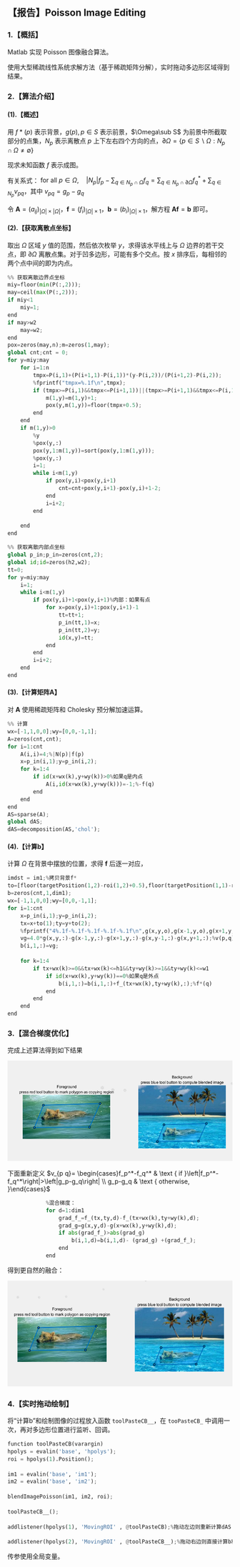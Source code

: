 ## **【报告】Poisson Image Editing**

### **1.【概括】**

Matlab 实现 Poisson 图像融合算法。

使用大型稀疏线性系统求解方法（基于稀疏矩阵分解），实时拖动多边形区域得到结果。

### **2.【算法介绍】**

#### **(1).【概述】**

用 $f*(p)$ 表示背景，$g(p),p\in S$ 表示前景，$\Omega\sub S$ 为前景中所截取部分的点集，$N_p$ 表示离散点 $p$ 上下左右四个方向的点，$\partial \Omega=\left\{p \in S \backslash \Omega: N_p \cap \Omega \neq \emptyset\right\}$

现求未知函数 $f$ 表示成图。

有关系式：$\text { for all } p \in \Omega, \quad\left|N_p\right| f_p-\sum_{q \in N_p \cap \Omega} f_q=\sum_{q \in N_p \cap \partial \Omega} f_q^*+\sum_{q \in N_p} v_{p q}$，其中 $v_{pq}=g_p-g_q$

令 $\boldsymbol A=(a_{ij})_{|\Omega|\times |\Omega|}$，$\boldsymbol f=(f_{i})_{|\Omega|\times 1}$，$\boldsymbol b=(b_{i})_{|\Omega|\times 1}$，解方程 $\boldsymbol {Af}=\boldsymbol {b}$ 即可。



#### **(2).【获取离散点坐标】**

取出 $\Omega$ 区域 $y$ 值的范围，然后依次枚举 $y$，求得该水平线上与 $\Omega$ 边界的若干交点，即 $\partial \Omega$ 离散点集。对于凹多边形，可能有多个交点。按 $x$ 排序后，每相邻的两个点中间的即为内点。

```python
%% 获取离散边界点坐标
miy=floor(min(P(:,2)));
may=ceil(max(P(:,2)));
if miy<1
    miy=1;
end
if may>w2
    may=w2;
end
pox=zeros(may,n);m=zeros(1,may);
global cnt;cnt = 0;
for y=miy:may
    for i=1:n
        tmpx=P(i,1)+(P(i+1,1)-P(i,1))*(y-P(i,2))/(P(i+1,2)-P(i,2));
        %fprintf("tmpx=%.1f\n",tmpx);
        if (tmpx>=P(i,1)&&tmpx<=P(i+1,1))||(tmpx>=P(i+1,1)&&tmpx<=P(i,1))
            m(1,y)=m(1,y)+1;
            pox(y,m(1,y))=floor(tmpx+0.5);
        end
    end
    if m(1,y)>0
        %y
        %pox(y,:)
        pox(y,1:m(1,y))=sort(pox(y,1:m(1,y)));
        %pox(y,:)
        i=1;
        while i<m(1,y)
            if pox(y,i)<pox(y,i+1)
                cnt=cnt+pox(y,i+1)-pox(y,i)+1-2;
            end
            i=i+2;
        end
        
    end
end
```

```python
%% 获取离散内部点坐标
global p_in;p_in=zeros(cnt,2);
global id;id=zeros(h2,w2);
tt=0;
for y=miy:may
    i=1;
    while i<m(1,y)
        if pox(y,i)+1<pox(y,i+1)%内部：如果有点
            for x=pox(y,i)+1:pox(y,i+1)-1
                tt=tt+1;
                p_in(tt,1)=x;
                p_in(tt,2)=y;
                id(x,y)=tt;
            end
        end
        i=i+2;
    end
end
```

#### **(3).【计算矩阵A】**

对 $\boldsymbol A$ 使用稀疏矩阵和 $\text{Cholesky}$ 预分解加速运算。

```python
%% 计算
wx=[-1,1,0,0];wy=[0,0,-1,1];
A=zeros(cnt,cnt);
for i=1:cnt
    A(i,i)=4;%|N(p)|f(p)
    x=p_in(i,1);y=p_in(i,2);
    for k=1:4
        if id(x+wx(k),y+wy(k))>0%如果q是内点
            A(i,id(x+wx(k),y+wy(k)))=-1;%-f(q)
        end
    end
end
AS=sparse(A);
global dAS;
dAS=decomposition(AS,'chol');
```

#### **(4).【计算b】**

计算 $\Omega$ 在背景中摆放的位置，求得 $\boldsymbol f$ 后逐一对应，

```python
imdst = im1;%拷贝背景f*
to=[floor(targetPosition(1,2)-roi(1,2)+0.5),floor(targetPosition(1,1)-roi(1,1)+0.5)];
b=zeros(cnt,1,dim1);
wx=[-1,1,0,0];wy=[0,0,-1,1];
for i=1:cnt
    x=p_in(i,1);y=p_in(i,2);
    tx=x+to(1);ty=y+to(2);
    %fprintf("4%.1f-%.1f-%.1f-%.1f-%.1f\n",g(x,y,o),g(x-1,y,o),g(x+1,y,o),g(x,y-1,o),g(x,y+1,o));
    vg=4.0*g(x,y,:)-g(x-1,y,:)-g(x+1,y,:)-g(x,y-1,:)-g(x,y+1,:);%v(p,q)=\sum (g(p)-g(q))
    b(i,1,:)=vg;

    for k=1:4
        if tx+wx(k)>=0&&tx+wx(k)<=h1&&ty+wy(k)>=1&&ty+wy(k)<=w1
            if id(x+wx(k),y+wy(k))==0%如果q是外点
                b(i,1,:)=b(i,1,:)+f_(tx+wx(k),ty+wy(k),:);%f*(q)
            end
        end
    end
end
```

### **3.【混合梯度优化】**

完成上述算法得到如下结果

![](./src/_1.png)

下面重新定义 $v_{p q}= \begin{cases}f_p^*-f_q^* & \text { if }\left|f_p^*-f_q^*\right|>\left|g_p-g_q\right| \\ g_p-g_q & \text { otherwise, }\end{cases}$

```python
			%混合梯度：
            for d=1:dim1
                grad_f_=f_(tx,ty,d)-f_(tx+wx(k),ty+wy(k),d);
                grad_g=g(x,y,d)-g(x+wx(k),y+wy(k),d);
                if abs(grad_f_)>abs(grad_g)
                    b(i,1,d)=b(i,1,d)- (grad_g) +(grad_f_);
                end
            end
```

得到更自然的融合：

![](./src/_2.png)

### 4.【实时拖动绘制】

将“计算b”和绘制图像的过程放入函数 `toolPasteCB__`，在 `tooPasteCB_` 中调用一次，再对多边形位置进行监听、回调。

```python
function toolPasteCB(varargin)
hpolys = evalin('base', 'hpolys');
roi = hpolys(1).Position();

im1 = evalin('base', 'im1');
im2 = evalin('base', 'im2');

blendImagePoisson(im1, im2, roi);

toolPasteCB__();

addlistener(hpolys(1), 'MovingROI' , @toolPasteCB);%拖动左边则重新计算dAS

addlistener(hpolys(2), 'MovingROI' , @toolPasteCB__);%拖动右边则直接计算b和f

```

传参使用全局变量。